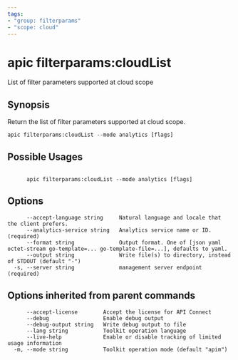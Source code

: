 ```yaml
---
tags:
- "group: filterparams"
- "scope: cloud"
---
```

# apic filterparams:cloudList

List of filter parameters supported at cloud scope

## Synopsis

Return the list of filter parameters supported at cloud scope.

```
apic filterparams:cloudList --mode analytics [flags]
```

## Possible Usages

```

      apic filterparams:cloudList --mode analytics [flags]

```

## Options

```
      --accept-language string     Natural language and locale that the client prefers.
      --analytics-service string   Analytics service name or ID. (required)
      --format string              Output format. One of [json yaml octet-stream go-template=... go-template-file=...], defaults to yaml.
      --output string              Write file(s) to directory, instead of STDOUT (default "-")
  -s, --server string              management server endpoint (required)
```

## Options inherited from parent commands

```
      --accept-license        Accept the license for API Connect
      --debug                 Enable debug output
      --debug-output string   Write debug output to file
      --lang string           Toolkit operation language
      --live-help             Enable or disable tracking of limited usage information
  -m, --mode string           Toolkit operation mode (default "apim")
```
